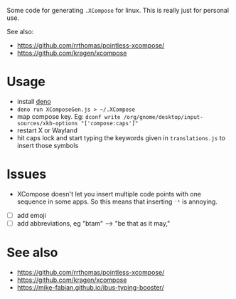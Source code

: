 Some code for generating `.XCompose` for linux.
This is really just for personal use.

See also:
- https://github.com/rrthomas/pointless-xcompose/
- https://github.com/kragen/xcompose

# Usage

- install [deno](https://deno.land)
- `deno run XComposeGen.js > ~/.XCompose`
- map compose key. Eg: `dconf write /org/gnome/desktop/input-sources/xkb-options "['compose:caps']"`
- restart X or Wayland
- hit caps lock and start typing the keywords given in `translations.js` to insert those symbols

# Issues

- XCompose doesn't let you insert multiple code points with one sequence in some apps.
  So this means that inserting `⁻¹` is annoying.
- [ ] add emoji
- [ ] add abbreviations, eg "btam" ⟶ "be that as it may,"

# See also

- https://github.com/rrthomas/pointless-xcompose/
- https://github.com/kragen/xcompose
- https://mike-fabian.github.io/ibus-typing-booster/
